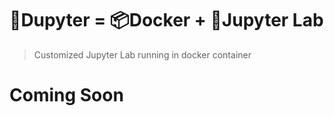 # 🍺Dupyter = 📦Docker + 🧪Jupyter Lab
> Customized Jupyter Lab running in docker container

# Coming Soon